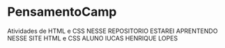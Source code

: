 # PensamentoCamp
Atividades de HTML e CSS
NESSE REPOSITORIO ESTAREI APRENTENDO NESSE SITE HTML e CSS
ALUNO lUCAS HENRIQUE LOPES  
